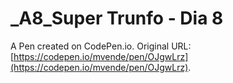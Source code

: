 # _A8_Super Trunfo - Dia 8

A Pen created on CodePen.io. Original URL: [https://codepen.io/mvende/pen/OJgwLrz](https://codepen.io/mvende/pen/OJgwLrz).


